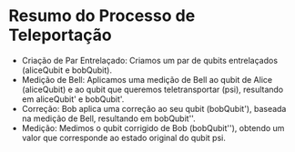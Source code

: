 # Resumo do Processo de Teleportação

- Criação de Par Entrelaçado: Criamos um par de qubits entrelaçados (aliceQubit e bobQubit).
- Medição de Bell: Aplicamos uma medição de Bell ao qubit de Alice (aliceQubit) e ao qubit que queremos teletransportar (psi), resultando em aliceQubit' e bobQubit'.
- Correção: Bob aplica uma correção ao seu qubit (bobQubit'), baseada na medição de Bell, resultando em bobQubit''.
- Medição: Medimos o qubit corrigido de Bob (bobQubit''), obtendo um valor que corresponde ao estado original do qubit psi.
